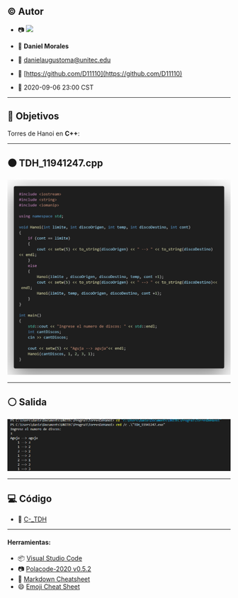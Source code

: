 ## :copyright: Autor

- :camera: <img src="https://avatars2.githubusercontent.com/u/49168911?s=400&u=da268e901e63add3c6bb9125adfdc36131aa3d37&v=4" width="160px">

- :man: **Daniel Morales**
- :e-mail: danielaugustoma@unitec.edu
- :link: [https://github.com/D11110](https://github.com/D11110)
- :calendar: 2020-09-06 23:00 CST

---

## :dart: Objetivos


Torres de Hanoi en **C++**:

---

## :black_circle: TDH_11941247.cpp

![](images/code.png)

---

## :white_circle: Salida

![](images/codeout.png)

---


## :computer: Código

- :blue_book: [C-_TDH](https://github.com/D11110/C-_TDH)

---

#### Herramientas:
- :package: [Visual Studio Code](https://code.visualstudio.com/)
- :camera: [Polacode-2020 v0.5.2](https://github.com/jeff-hykin/polacode)
- :notebook: [Markdown Cheatsheet](https://github.com/adam-p/markdown-here/wiki/Markdown-Cheatsheet)
- :smile: [Emoji Cheat Sheet](https://www.webfx.com/tools/emoji-cheat-sheet/)